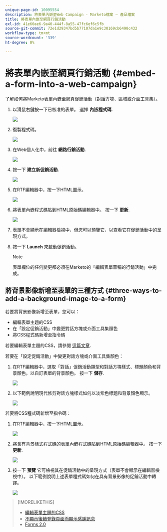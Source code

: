 ```yaml
---
unique-page-id: 10095554
description: 將表單內嵌至Web Campaign - Marketo檔案 — 產品檔案
title: 將表單內嵌至網頁行銷活動
exl-id: 41e60ae6-9a40-444f-8a55-47fc6ef6c5fb
source-git-commit: 72e1d29347bd5b77107da1e9c30169cb6490c432
workflow-type: tm+mt
source-wordcount: '339'
ht-degree: 0%

---
```


# 將表單內嵌至網頁行銷活動 {#embed-a-form-into-a-web-campaign}

了解如何將Marketo表單內嵌至網頁促銷活動（對話方塊、區域或介面工具集）。

1. 以滑鼠右鍵按一下已核准的表單。 選擇 **內嵌程式碼**.

   ![](assets/image2015-12-16-10-3a58-3a39.png)

1. 復製程式碼。

   ![](assets/image2015-12-16-11-3a16-3a24.png)

1. 在Web個人化中，前往 **網路行銷活動**.

   ![](assets/web-campaigns-hand-7.jpg)

1. 按一下 **建立新促銷活動**.

   ![](assets/create-new-web-campaign-hand-1.jpg)

1. 在RTF編輯器中，按一下HTML圖示。

   ![](assets/five-1.png)

1. 將表單內嵌程式碼貼到HTML原始碼編輯器中。 按一下 **更新**.

   ![](assets/six-1.png)

1. 表單不會顯示在編輯器檢視中，但您可以預覽它，以查看它在促銷活動中的呈現方式。

1. 按一下 **Launch** 來啟動促銷活動。

   >[!NOTE]
   >
   >表單欄位的任何變更都必須在Marketo的「編輯表單草稿的行銷活動」中完成。

## 將背景影像新增至表單的三種方式 {#three-ways-to-add-a-background-image-to-a-form}

若要將背景影像新增至表單，您可以：

* 編輯表單主題的CSS
* 在「設定促銷活動」中變更對話方塊或介面工具集顏色
* 將CSS程式碼新增至指令碼

若要編輯表單主題的CSS，請參閱 [這篇文章](/help/marketo/product-docs/demand-generation/forms/form-design/edit-the-css-of-a-form-theme.md).

若要在「設定促銷活動」中變更對話方塊或介面工具集顏色：

1. 在RTF編輯器中，選取「對話」促銷活動類型和對話方塊樣式、標題顏色和背景顏色，以自訂表單的背景顏色。 按一下 **儲存**.

   ![](assets/image2015-12-29-18-3a28-3a31.png)

1. 以下範例說明現代修剪對話方塊樣式如何以淡紫色標題和背景顏色顯示。

   ![](assets/image2015-12-29-18-3a27-3a31.png)

若要將CSS程式碼新增至指令碼：

1. 在RTF編輯器中，按一下HTML圖示。

   ![](assets/image2015-12-29-17-3a56-3a13.png)

1. 將含有背景樣式程式碼的表單內嵌程式碼貼到HTML原始碼編輯器中。 按一下 **更新**.

   ![](assets/image2015-12-29-18-3a1-3a15.png)

1. 按一下 **預覽** 它可檢視其在促銷活動中的呈現方式（表單不會顯示在編輯器檢視中）。 以下範例說明上述表單程式碼如何在具有背景影像的促銷活動中轉譯。

   ![](assets/image2015-12-29-18-3a20-3a35.png)

>[!MORELIKETHIS]
>
>* [編輯表單主題的CSS](/help/marketo/product-docs/demand-generation/forms/form-design/edit-the-css-of-a-form-theme.md)
>* [不顯示後續登錄頁面而顯示感謝訊息](https://developers.marketo.com/blog/show-thank-you-message-without-a-follow-up-landing-page/)
>* [Forms 2.0](https://developers.marketo.com/documentation/websites/forms-2-0/)

